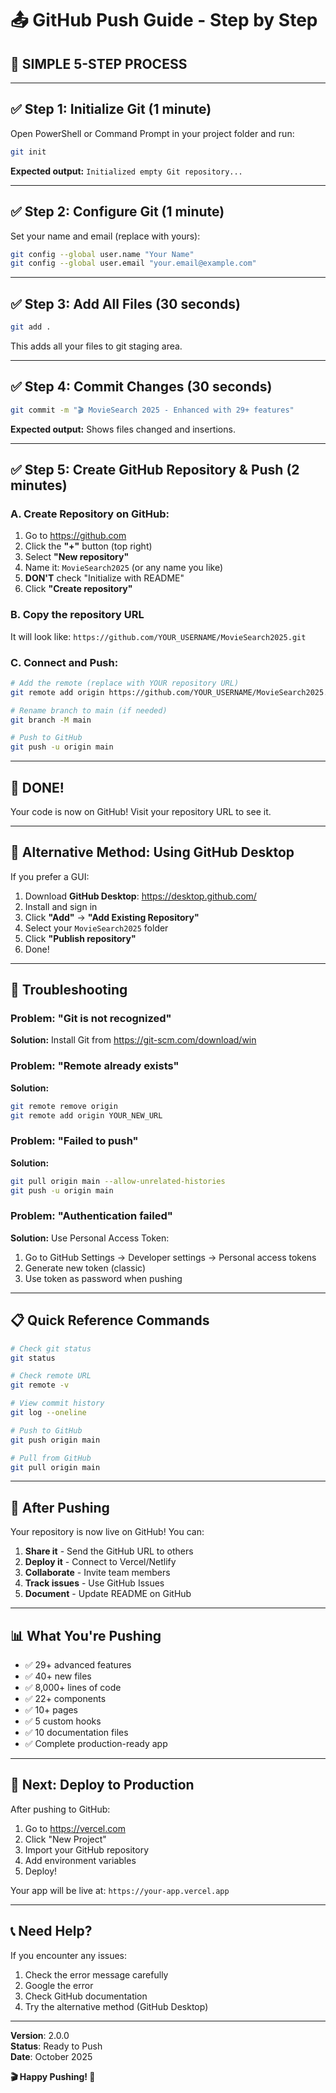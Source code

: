 # 📤 GitHub Push Guide - Step by Step

## 🎯 **SIMPLE 5-STEP PROCESS**

---

## ✅ **Step 1: Initialize Git** (1 minute)

Open PowerShell or Command Prompt in your project folder and run:

```bash
git init
```

**Expected output:** `Initialized empty Git repository...`

---

## ✅ **Step 2: Configure Git** (1 minute)

Set your name and email (replace with yours):

```bash
git config --global user.name "Your Name"
git config --global user.email "your.email@example.com"
```

---

## ✅ **Step 3: Add All Files** (30 seconds)

```bash
git add .
```

This adds all your files to git staging area.

---

## ✅ **Step 4: Commit Changes** (30 seconds)

```bash
git commit -m "🎬 MovieSearch 2025 - Enhanced with 29+ features"
```

**Expected output:** Shows files changed and insertions.

---

## ✅ **Step 5: Create GitHub Repository & Push** (2 minutes)

### A. Create Repository on GitHub:
1. Go to https://github.com
2. Click the **"+"** button (top right)
3. Select **"New repository"**
4. Name it: `MovieSearch2025` (or any name you like)
5. **DON'T** check "Initialize with README"
6. Click **"Create repository"**

### B. Copy the repository URL
It will look like: `https://github.com/YOUR_USERNAME/MovieSearch2025.git`

### C. Connect and Push:

```bash
# Add the remote (replace with YOUR repository URL)
git remote add origin https://github.com/YOUR_USERNAME/MovieSearch2025.git

# Rename branch to main (if needed)
git branch -M main

# Push to GitHub
git push -u origin main
```

---

## 🎉 **DONE!**

Your code is now on GitHub! Visit your repository URL to see it.

---

## 🔧 **Alternative Method: Using GitHub Desktop**

If you prefer a GUI:

1. Download **GitHub Desktop**: https://desktop.github.com/
2. Install and sign in
3. Click **"Add"** → **"Add Existing Repository"**
4. Select your `MovieSearch2025` folder
5. Click **"Publish repository"**
6. Done!

---

## 🐛 **Troubleshooting**

### Problem: "Git is not recognized"
**Solution:** Install Git from https://git-scm.com/download/win

### Problem: "Remote already exists"
**Solution:** 
```bash
git remote remove origin
git remote add origin YOUR_NEW_URL
```

### Problem: "Failed to push"
**Solution:**
```bash
git pull origin main --allow-unrelated-histories
git push -u origin main
```

### Problem: "Authentication failed"
**Solution:** Use Personal Access Token:
1. Go to GitHub Settings → Developer settings → Personal access tokens
2. Generate new token (classic)
3. Use token as password when pushing

---

## 📋 **Quick Reference Commands**

```bash
# Check git status
git status

# Check remote URL
git remote -v

# View commit history
git log --oneline

# Push to GitHub
git push origin main

# Pull from GitHub
git pull origin main
```

---

## 🚀 **After Pushing**

Your repository is now live on GitHub! You can:

1. **Share it** - Send the GitHub URL to others
2. **Deploy it** - Connect to Vercel/Netlify
3. **Collaborate** - Invite team members
4. **Track issues** - Use GitHub Issues
5. **Document** - Update README on GitHub

---

## 📊 **What You're Pushing**

- ✅ 29+ advanced features
- ✅ 40+ new files
- ✅ 8,000+ lines of code
- ✅ 22+ components
- ✅ 10+ pages
- ✅ 5 custom hooks
- ✅ 10 documentation files
- ✅ Complete production-ready app

---

## 🎯 **Next: Deploy to Production**

After pushing to GitHub:

1. Go to https://vercel.com
2. Click "New Project"
3. Import your GitHub repository
4. Add environment variables
5. Deploy!

Your app will be live at: `https://your-app.vercel.app`

---

## 📞 **Need Help?**

If you encounter any issues:
1. Check the error message carefully
2. Google the error
3. Check GitHub documentation
4. Try the alternative method (GitHub Desktop)

---

**Version**: 2.0.0  
**Status**: Ready to Push  
**Date**: October 2025

**🎬 Happy Pushing! 🚀**

